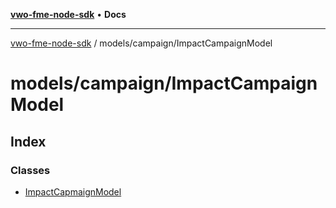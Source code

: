 [**vwo-fme-node-sdk**](../../../README.md) • **Docs**

---

[vwo-fme-node-sdk](../../../modules.md) / models/campaign/ImpactCampaignModel

# models/campaign/ImpactCampaignModel

## Index

### Classes

- [ImpactCapmaignModel](classes/ImpactCapmaignModel.md)
